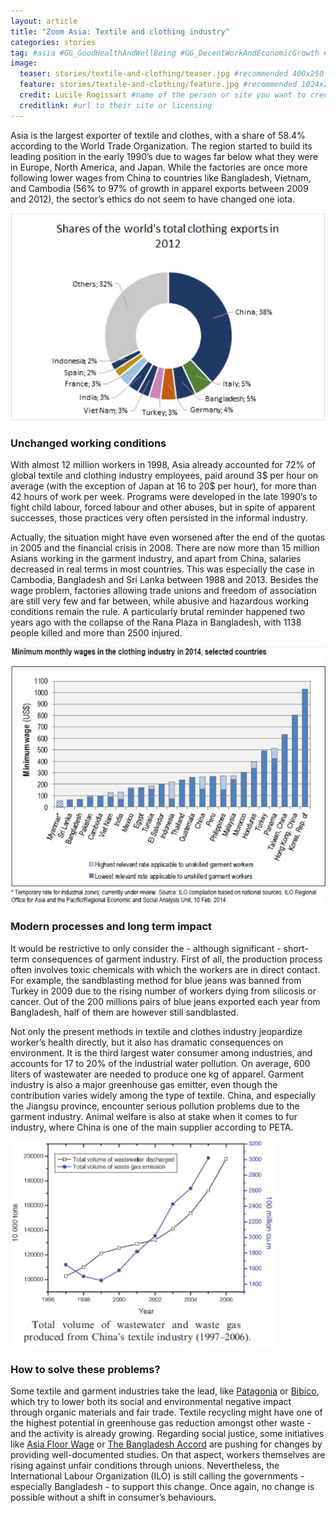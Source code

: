 ```yaml
---
layout: article
title: "Zoom Asia: Textile and clothing industry"
categories: stories
tag: #asia #GG_GoodHealthAndWellBeing #GG_DecentWorkAndEconomicGrowth #GG_IndustryInnovationAndInfrastructure #GG_ReducedInequalities #GG_ResponsibleConsumptionAndProduction #GG_ClimateAction #garment #textile #clothes #humanrights #laborrights
image:
  teaser: stories/textile-and-clothing/teaser.jpg #recommended 400x250
  feature: stories/textile-and-clothing/feature.jpg #recommended 1024x256
  credit: Lucile Rogissart #name of the person or site you want to credit
  creditlink: #url to their site or licensing
---
```


Asia is the largest exporter of textile and clothes, with a share of 58.4% according to the World Trade Organization. The region started to build its leading position in the early 1990’s due to wages far below what they were in Europe, North America, and Japan. While the factories are once more following lower wages from China to countries like Bangladesh, Vietnam, and Cambodia (56% to 97% of growth in apparel exports between 2009 and 2012), the sector’s ethics do not seem to have changed one iota. 

<img src="/images/stories/textile-and-clothing/shares-clothing-export.jpg">

<h3>Unchanged working conditions</h3>

With almost 12 million workers in 1998, Asia already accounted for 72% of global textile and clothing industry employees, paid around 3$ per hour on average (with the exception of Japan at 16 to 20$ per hour), for more than 42 hours of work per week. Programs were developed in the late 1990’s to fight child labour, forced labour and other abuses, but in spite of apparent successes, those practices very often persisted in the informal industry.

Actually, the situation might have even worsened after the end of the quotas in 2005 and the financial crisis in 2008. There are now more than 15 million Asians working in the garment industry, and apart from China, salaries decreased in real terms in most countries. This was especially the case in Cambodia, Bangladesh and Sri Lanka between 1988 and 2013. Besides the wage problem, factories allowing trade unions and freedom of association are still very few and far between, while abusive and hazardous working conditions remain the rule. A particularly brutal reminder happened two years ago with the collapse of the Rana Plaza in Bangladesh, with 1138 people killed and more than 2500 injured. 

<img src="/images/stories/textile-and-clothing/minimum-wage.jpg">

<h3>Modern processes and long term impact</h3>

It would be restrictive to only consider the - although significant - short-term consequences of garment industry. First of all, the production process often involves toxic chemicals with which the workers are in direct contact. For example, the sandblasting method for blue jeans was banned from Turkey in 2009 due to the rising number of workers dying from silicosis or cancer. Out of the 200 millions pairs of blue jeans exported each year from Bangladesh, half of them are however still sandblasted. 

Not only the present methods in textile and clothes industry jeopardize worker’s health directly, but it also has dramatic consequences on environment. It is the third largest water consumer among industries, and accounts for 17 to 20% of the industrial water pollution.  On average, 600 liters of wastewater are needed to produce one kg of apparel. Garment industry is also a major greenhouse gas emitter, even though the contribution varies widely among the type of textile. China, and especially the Jiangsu province, encounter serious pollution problems due to the garment industry. Animal welfare is also at stake when it comes to fur industry, where China is one of the main supplier according to PETA.

<img src="/images/stories/textile-and-clothing/waste-china-textile.jpg">

<h3>How to solve these problems?</h3>

Some textile and garment industries take the lead, like [Patagonia](http://www.patagonia.com/international) or [Bibico](http://www.bibico.co.uk/), which try to lower both its social and environmental negative impact through organic materials and fair trade. Textile recycling might have one of the highest potential in greenhouse gas reduction amongst other waste - and the activity is already growing. Regarding social justice, some initiatives like [Asia Floor Wage](http://asia.floorwage.org/) or [The Bangladesh Accord](http://bangladeshaccord.org/) are pushing for changes by providing well-documented studies. On that aspect, workers themselves are rising against unfair conditions through unions. Nevertheless, the International Labour Organization (ILO) is still calling the governments - especially Bangladesh - to support this change. Once again, no change is possible without a shift in consumer’s behaviours. 


